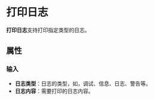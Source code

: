 # 打印日志

**打印日志**支持打印指定类型的日志。

## 属性

### 输入

- **日志类型**：日志的类型，如，调试、信息、日志、警告等。
- **日志内容**：需要打印的日志内容。
